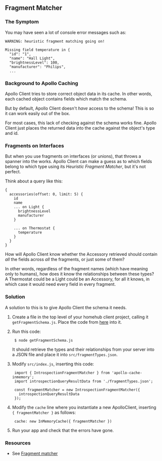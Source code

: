 ## Fragment Matcher

### The Symptom

You may have seen a lot of console error messages such as:

    WARNING: heuristic fragment matching going on!

    Missing field temperature in {
      "id": "1",
      "name": "Hall Light",
      "brightnessLevel": 100,
      "manufacturer": "Philips",
      ...


### Background to Apollo Caching

Apollo Client tries to store correct object data in its cache. In other words, each cached object contains fields which match the schema.

But by default, Apollo Client doesn't _have_ access to the schema! This is so it can work easily out of the box.

For most cases, this lack of checking against the schema works fine. Apollo Client just places the returned data into the cache against the object's type and id.

### Fragments on Interfaces

But when you use fragments on interfaces (or unions), that throws a spanner into the works. Apollo Client can make a guess as to which fields belong to which type using its _Heuristic Fragment Matcher_, but it's not perfect.


Think about a query like this:

    {
      accessories(offset: 0, limit: 5) {
        id
        name
        ... on Light {
          brightnessLevel
          manufacturer
        }

        ... on Thermostat {
          temperature
        }
      }
    }

How will Apollo Client know whether the Accessory retrieved should contain _all_ the fields across _all_ the fragments, or just some of them?

In other words, regardless of the fragment names (which have meaning only to humans), how does it know the relationships between these types? A Thermostat could be a Light could be an Accessory, for all it knows, in which case it would need every field in every fragment.

### Solution

A solution to this is to give Apollo Client the schema it needs.

1. Create a file in the top level of your homehub client project, calling it `getFragmentSchema.js`.
Place the code from [here](https://gist.github.com/petermunro/28b2231d0b8d688011f6265f6d094913) into it.

2. Run this code:

        $ node getFragmentSchema.js

   It should retrieve the types and their relationships from your server into a JSON file and place it into `src/fragmentTypes.json`.

3. Modify `src/index.js`, inserting this code:

        import { IntrospectionFragmentMatcher } from 'apollo-cache-inmemory';
        import introspectionQueryResultData from './fragmentTypes.json';

        const fragmentMatcher = new IntrospectionFragmentMatcher({
          introspectionQueryResultData
        });


4. Modify the `cache` line where you instantiate a new ApolloClient, inserting `{ fragmentMatcher }` as follows:

        cache: new InMemoryCache({ fragmentMatcher })

5. Run your app and check that the errors have gone.


### Resources

- See [Fragment matcher](https://www.apollographql.com/docs/react/advanced/fragments#fragment-matcher)
